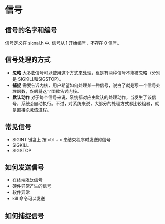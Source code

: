 # 信号

## 信号的名字和编号

信号定义在 signal.h 中, 信号从 1 开始编号，不存在 0 信号。

## 信号处理的方式

* **忽略** 大多数信号可以使用这个方式来处理，但是有两种信号不能被忽略（分别是 SIGKILL和SIGSTOP）。
* **捕捉** 需要告诉内核，用户希望如何处理某一种信号，说白了就是写一个信号处理函数，然后将这个函数告诉内核。
* **默认动作** 对于每个信号来说，系统都对应由默认的处理动作，当发生了该信号，系统会自动执行。不过，对系统来说，大部分的处理方式都比较粗暴，就是直接杀死该进程。

## 常见信号

* SIGINT 键盘上 按 ctrl + c 来结束程序时发送的信号
* SIGKILL
* SIGSTOP

## 如何发送信号

* 在终端发送信号
* 硬件异常产生的信号
* 软件异常
* kill 命令可以发送

## 如何捕捉信号

